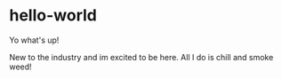 # hello-world
 
Yo what's up! 

New to the industry and im excited to be here. 
All I do is chill and smoke weed!  
